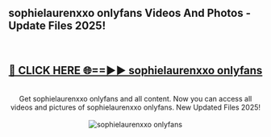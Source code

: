 <h2>sophielaurenxxo onlyfans Videos And Photos - Update Files 2025!</h2>
<br>
<div align="center">
<h2><a href="https://linkcuts.com/hfmhzwbr" rel="nofollow">🔴 CLICK HERE 🌐==►► sophielaurenxxo onlyfans</a></h2>
<br>
Get sophielaurenxxo onlyfans and all content. Now you can access all videos and pictures of sophielaurenxxo onlyfans. New Updated Files 2025!
<br>
<br>
<a href="https://linkcuts.com/hfmhzwbr" rel="nofollow" data-target="animated-image.originalLink"><img src="https://i.ibb.co.com/WyWwxjT/player-gif2.gif" alt="sophielaurenxxo onlyfans" style="max-width: 100%; display: inline-block;" data-target="animated-image.originalImage"></a>
</div>
<br>
